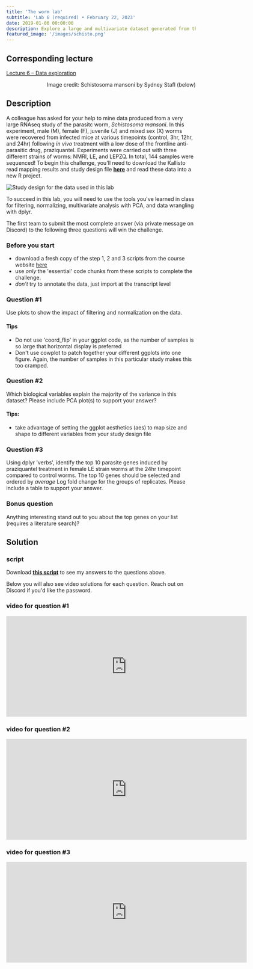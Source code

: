 ```yaml
---
title: 'The worm lab'
subtitle: 'Lab 6 (required) • February 22, 2023'
date: 2019-01-06 00:00:00
description: Explore a large and multivariate dataset generated from the helmith parasite, Schistosoma mansoni, an important pathogen of humans.  You'll use dimensional reduction to understand how factors like sex, developmental stage, genetic strain and drug treatment contribute to differences in gene expression.
featured_image: '/images/schisto.png'
---
```


## Corresponding lecture

[Lecture 6 – Data exploration](https://diytranscriptomics.com/project/lecture-06)

<div style="text-align: right"> Image credit: Schistosoma mansoni by Sydney Stafl (below) </div>

## Description

A colleague has asked for your help to mine data produced from a very large RNAseq study of the parasitc worm, *Schistosoma mansoni*.  In this experiment, male (M), female (F), juvenile (J) and mixed sex (X) worms were recovered from infected mice at various timepoints (control, 3hr, 12hr, and 24hr) following *in vivo* treatment with a low dose of the frontline anti-parasitic drug, praziquantel.  Experiments were carried out with three different strains of worms: NMRI, LE, and LEPZQ.  In total, 144 samples were sequenced!  To begin this challenge, you'll need to download the Kallisto read mapping results and study design file **[here](https://www.dropbox.com/s/k0959o6luvda69p/schistosoma.zip?dl=0)** and read these data into a new R project.

<img src="http://DIYtranscriptomics.github.io/images/wormDesign.png" alt="Study design for the data used in this lab">

To succeed in this lab, you will need to use the tools you've learned in class for filtering, normalizing, multivariate analysis with PCA, and data wrangling with dplyr.

The first team to submit the most complete answer (via private message on Discord) to the following three questions will win the challenge.

### Before you start

* download a fresh copy of the step 1, 2 and 3 scripts from the course website [here](http://diytranscriptomics.com/scripts)
* use *only* the 'essential' code chunks from these scripts to complete the challenge.
* *don't* try to annotate the data, just import at the transcript level

### Question #1

Use plots to show the impact of filtering and normalization on the data.

#### Tips

* Do not use 'coord_flip' in your ggplot code, as the number of samples is so large that horizontal display is preferred
* Don't use cowplot to patch together your different ggplots into one figure.  Again, the number of samples in this particular study makes this too cramped.

### Question #2

Which biological variables explain the majority of the variance in this dataset?  Please include PCA plot(s) to support your answer?

#### Tips:

* take advantage of setting the ggplot aesthetics (aes) to map size and shape to different variables from your study design file

### Question #3

Using dplyr 'verbs', identify the top 10 parasite genes induced by praziquantel treatment in female LE strain worms at the 24hr timepoint compared to control worms. The top 10 genes should be selected and ordered by *average* Log fold change for the groups of replicates.  Please include a table to support your answer.

### Bonus question

Anything interesting stand out to you about the top genes on your list (requires a literature search)?

## Solution

### script

Download **[this script](http://DIYtranscriptomics.github.io/Code/files/wormlab_solution.R)** to see my answers to the questions above.

Below you will also see video solutions for each question.  Reach out on Discord if you'd like the password.

### video for question #1

<iframe src="https://player.vimeo.com/video/418615841" width="640" height="268" frameborder="0" allow="autoplay; fullscreen" allowfullscreen></iframe>

### video for question #2

<iframe src="https://player.vimeo.com/video/418643636" width="640" height="268" frameborder="0" allow="autoplay; fullscreen" allowfullscreen></iframe>

### video for question #3

<iframe src="https://player.vimeo.com/video/418645922" width="640" height="268" frameborder="0" allow="autoplay; fullscreen" allowfullscreen></iframe>



